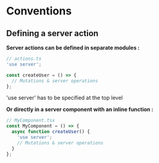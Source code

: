 <!-- .slide: class="two-column with-code " -->

# Conventions

## Defining a server action

**Server actions can be defined in separate modules :**

```js
// actions.ts
'use server';

const createUser = () => {
  // Mutations & server operations
};
```

'use server' has to be specified at the top level

**Or directly in a server component with an inline function :**

```jsx
// MyComponent.tsx
const MyComponent = () => {
  async function createUser() {
    'use server';
    // Mutations & server operations
  }
};
```
